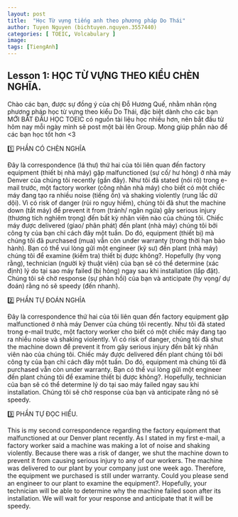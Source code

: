 ```yaml
---
layout: post
title:  "Học Từ vựng tiếng anh theo phương pháp Do Thái"
author: Tuyen Nguyen (bichtuyen.nguyen.3557440)
categories: [ TOEIC, Volcabulary ]
image: 
tags: [TiengAnh]
---
```


## Lesson 1: HỌC TỪ VỰNG THEO KIỂU CHÈN NGHĨA.
Chào các bạn, được sự đồng ý của chị Đỗ Hương Quế, nhằm nhân rộng phương pháp học từ vựng theo kiểu Do Thái, đặc biệt dành cho các bạn MỚI BẮT ĐẦU HỌC TOEIC có nguồn tài liệu học nhiều hơn, nên bắt đầu từ hôm nay mỗi ngày mình sẽ post một bài lên Group.
Mong giúp phần nào để các bạn học tốt hơn <3

1️⃣ PHẦN CÓ CHÈN NGHĨA

Đây là correspondence (lá thư) thứ hai của tôi liên quan đến factory equipment (thiết bị nhà máy) gặp malfunctioned (sự cố/ hư hỏng) ở nhà máy Denver của chúng tôi recently (gần đây). Như tôi đã stated (nói rõ) trong e-mail trước, một factory worker (công nhân nhà máy) cho biết có một chiếc máy đang tạo ra nhiều noise (tiếng ồn) và shaking violently (rung lắc dữ dội). Vì có risk of danger (rủi ro nguy hiểm), chúng tôi đã shut the machine down (tắt máy) để prevent it from (tránh/ ngăn ngừa) gây serious injury (thương tích nghiêm trọng) đến bất kỳ nhân viên nào của chúng tôi. Chiếc máy được delivered (giao/ phân phát) đến plant (nhà máy) chúng tôi bởi công ty của bạn chỉ cách đây một tuần. Do đó, equipment (thiết bị)  mà chúng tôi đã purchased (mua) vẫn còn under warranty (trong thời hạn bảo hành). Bạn có thể vui lòng gửi một engineer (kỹ sư) đến plant (nhà máy) chúng tôi để examine (kiểm tra) thiết bị được không?. Hopefully (hy vọng rằng), technician (người kỹ thuật viên) của bạn sẽ có thể determine (xác định) lý do tại sao máy failed (bị hỏng) ngay sau khi installation (lắp đặt). Chúng tôi sẽ chờ response (sự phản hồi) của bạn và anticipate (hy vọng/ dự đoán) rằng nó sẽ speedy (đến nhanh).

2️⃣ PHẦN TỰ ĐOÁN NGHĨA

Đây là correspondence thứ hai của tôi liên quan đến factory equipment gặp malfunctioned  ở nhà máy Denver của chúng tôi recently. Như tôi đã stated trong e-mail trước, một factory worker cho biết có một chiếc máy đang tạo ra nhiều noise và shaking violently. Vì có risk of danger, chúng tôi đã shut the machine down để prevent it from gây serious injury đến bất kỳ nhân viên nào của chúng tôi. Chiếc máy được delivered  đến plant chúng tôi bởi công ty của bạn chỉ cách đây một tuần. Do đó, equipment  mà chúng tôi đã purchased vẫn còn under warranty. Bạn có thể vui lòng gửi một engineer đến plant  chúng tôi để examine thiết bị được không?. Hopefully, technician của bạn sẽ có thể determine lý do tại sao máy failed ngay sau khi installation. Chúng tôi sẽ chờ response  của bạn và anticipate rằng nó sẽ speedy.

3️⃣ PHẦN TỰ ĐỌC HIỂU.

This is my second correspondence regarding the factory equipment that malfunctioned at our Denver plant recently. As I stated in my first e-mail, a factory worker said a machine was making a lot of noise and shaking violently. Because there was a risk of danger, we shut the machine down to prevent it from causing serious injury to any of our workers. The machine was delivered to our plant by your company just one week ago. Therefore, the equipment we purchased is still under warranty. Could you please send an engineer to our plant to examine the equipment?. Hopefully, your technician will be able to determine why the machine failed soon after its installation. We will wait for your response and anticipate that it will be speedy.
